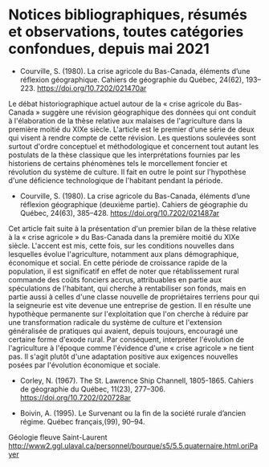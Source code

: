 # Notices bibliographiques, résumés et observations, toutes catégories confondues, depuis mai 2021

+ Courville, S. (1980). La crise agricole du Bas-Canada, éléments d’une réflexion géographique. Cahiers de géographie du Québec, 24(62), 193–223. https://doi.org/10.7202/021470ar 

Le débat historiographique actuel autour de la « crise agricole du Bas-Canada » suggère une révision géographique des données qui ont conduit à l'élaboration de la thèse relative aux malaises de l'agriculture dans la première moitié du XIXe siècle. L'article est le premier d'une série de deux qui visent à rendre compte de cette révision. Les questions soulevées sont surtout d'ordre conceptuel et méthodologique et concernent tout autant les postulats de la thèse classique que les interprétations fournies par les historiens de certains phénomènes tels le morcellement foncier et révolution du système de culture.
Il fait en outre le point sur l'hypothèse d'une déficience technologique de l'habitant pendant la période.

+ Courville, S. (1980). La crise agricole du Bas-Canada, éléments d’une réflexion géographique (deuxième partie). Cahiers de géographie du Québec, 24(63), 385–428. https://doi.org/10.7202/021487ar

Cet article fait suite à la présentation d'un premier bilan de la thèse relative à la « crise agricole » du Bas-Canada dans la première moitié du XIXe siècle. L'accent est mis, cette fois, sur les conditions nouvelles dans lesquelles évolue l'agriculture, notamment aux plans démographique, économique et social. En cette période de croissance rapide de la population, il est significatif en effet de noter que rétablissement rural commande des coûts fonciers accrus, attribuables en partie aux spéculations de l'habitant, qui cherche à rentabiliser son fonds, mais en partie aussi à celles d'une classe nouvelle de propriétaires terriens pour qui la seigneurie est vite devenue une entreprise de gestion. Il en résulte une hypothèque permanente sur l'exploitation que l'on cherche à réduire par une transformation radicale du système de culture et l'extension
généralisée de pratiques qui avaient, depuis toujours, encouragé une certaine forme d'exode rural. Par conséquent, interpréter l'évolution de l'agriculture à l'époque comme l'évidence d'une « crise agricole » ne tient pas. Il s'agit plutôt d'une adaptation positive aux exigences nouvelles posées par l'évolution économique et sociale.


+ Corley, N. (1967). The St. Lawrence Ship Channell, 1805-1865. Cahiers de géographie du Québec, 11(23), 277–306. https://doi.org/10.7202/020728ar


+ Boivin, A. (1995). Le Survenant ou la fin de la société rurale d’ancien régime. Québec français,(99), 90–94.




Géologie fleuve Saint-Laurent
http://www2.ggl.ulaval.ca/personnel/bourque/s5/5.5.quaternaire.html.oriPayer  
